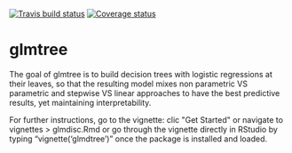 [![Travis build status](https://travis-ci.org/adimajo/glmtree.svg?branch=master)](https://travis-ci.org/adimajo/glmtree)
[![Coverage status](https://codecov.io/gh/adimajo/glmtree/branch/master/graph/badge.svg)](https://codecov.io/github/adimajo/glmtree?branch=master)

# glmtree

The goal of glmtree is to build decision trees with logistic regressions at their leaves, so that the resulting model mixes non parametric VS parametric and stepwise VS linear approaches to have the best predictive results, yet maintaining interpretability.

For further instructions, go to the vignette: clic "Get Started" or navigate to vignettes > glmdisc.Rmd or go through the vignette directly in RStudio by typing “vignette(‘glmdtree’)” once the package is installed and loaded.
